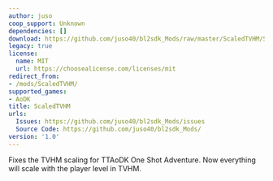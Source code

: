 ```yaml
---
author: juso
coop_support: Unknown
dependencies: []
download: https://github.com/juso40/bl2sdk_Mods/raw/master/ScaledTVHM/ScaledTVHM.zip
legacy: true
license:
  name: MIT
  url: https://choosealicense.com/licenses/mit
redirect_from:
- /mods/ScaledTVHM/
supported_games:
- AoDK
title: ScaledTVHM
urls:
  Issues: https://github.com/juso40/bl2sdk_Mods/issues
  Source Code: https://github.com/juso40/bl2sdk_Mods/
version: '1.0'
---
```

Fixes the TVHM scaling for TTAoDK One Shot Adventure.
Now everything will scale with the player level in TVHM.